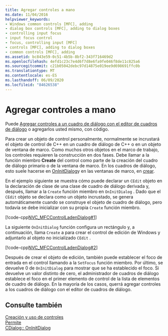 ```yaml
---
title: Agregar controles a mano
ms.date: 11/04/2016
helpviewer_keywords:
- Windows common controls [MFC], adding
- dialog box controls [MFC], adding to dialog boxes
- controlling input focus
- input focus control
- focus, controlling input [MFC]
- controls [MFC], adding to dialog boxes
- common controls [MFC], adding
ms.assetid: bc843e59-0c51-4b5b-8bf2-343f716469d2
ms.openlocfilehash: 4efd1c23c7e4d6f7d8e6fa9fe046f8de11c825a6
ms.sourcegitcommit: c21b05042debc97d14875e019ee9d698691ffc0b
ms.translationtype: MT
ms.contentlocale: es-ES
ms.lasthandoff: 06/09/2020
ms.locfileid: "84626538"
---
```

# <a name="adding-controls-by-hand"></a>Agregar controles a mano

Puede [Agregar controles a un cuadro de diálogo con el editor de cuadros de diálogo](using-the-dialog-editor-to-add-controls.md) o agregarlos usted mismo, con código.

Para crear un objeto de control personalmente, normalmente se incrustará el objeto de control de C++ en un cuadro de diálogo de C++ o en un objeto de ventana de marco. Como muchos otros objetos en el marco de trabajo, los controles requieren la construcción en dos fases. Debe llamar a la función miembro **Create** del control como parte de la creación del cuadro de diálogo primario o de la ventana de marco. En los cuadros de diálogo, esto suele hacerse en [OnInitDialog](reference/cdialog-class.md#oninitdialog)y en las ventanas de marco, en [crear](reference/cwnd-class.md#oncreate).

En el ejemplo siguiente se muestra cómo puede declarar un `CEdit` objeto en la declaración de clase de una clase de cuadro de diálogo derivada y, después, llamar a la `Create` función miembro en `OnInitDialog` . Dado que el `CEdit` objeto se declara como un objeto incrustado, se genera automáticamente cuando se construye el objeto de cuadro de diálogo, pero todavía se debe inicializar con su propia `Create` función miembro.

[!code-cpp[NVC_MFCControlLadenDialog#1](codesnippet/cpp/adding-controls-by-hand_1.h)]

La siguiente `OnInitDialog` función configura un rectángulo y, a continuación, llama `Create` a para crear el control de edición de Windows y adjuntarlo al objeto no inicializado `CEdit` .

[!code-cpp[NVC_MFCControlLadenDialog#2](codesnippet/cpp/adding-controls-by-hand_2.cpp)]

Después de crear el objeto de edición, también puede establecer el foco de entrada en el control llamando a la `SetFocus` función miembro. Por último, se devuelve 0 de `OnInitDialog` para mostrar que se ha establecido el foco. Si devuelve un valor distinto de cero, el administrador de cuadros de diálogo establece el foco en el primer elemento de control de la lista de elementos de cuadro de diálogo. En la mayoría de los casos, querrá agregar controles a los cuadros de diálogo con el editor de cuadros de diálogo.

## <a name="see-also"></a>Consulte también

[Creación y uso de controles](making-and-using-controls.md)<br/>
[Permite](controls-mfc.md)<br/>
[CDialog:: OnInitDialog](reference/cdialog-class.md#oninitdialog)
